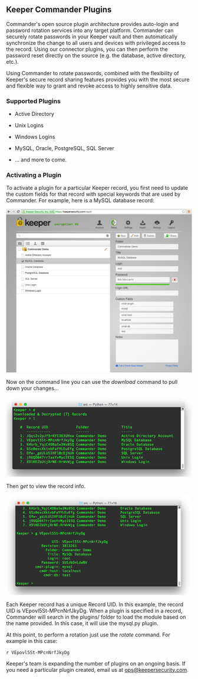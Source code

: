 Keeper Commander Plugins
----

Commander's open source plugin architecture provides auto-login and password rotation services into any target platform. Commander can securely rotate passwords in your Keeper vault and then automatically synchronize the change to all users and devices with privileged access to the record. Using our connector plugins, you can then perform the password reset directly on the source (e.g. the database, active directory, etc.).

Using Commander to rotate passwords, combined with the flexibility of Keeper's secure record sharing features provides you with the most secure and flexible way to grant and revoke access to highly sensitive data.

### Supported Plugins

* Active Directory

* Unix Logins

* Windows Logins

* MySQL, Oracle, PostgreSQL, SQL Server

* ... and more to come. 

### Activating a Plugin  

To activate a plugin for a particular Keeper record, you first need to update the custom fields for that record with special keywords that are used by Commander.  For example, here is a MySQL database record:

<img src="../images/vault_screen1.png" width="625">

Now on the command line you can use the *download* command to pull down your changes...

<img src="../images/download_command.png" width="625">

Then *get* to view the record info.  

<img src="../images/plugin_mysql_get.png" width="625">

Each Keeper record has a unique Record UID.  In this example, the record UID is VEpovl5St-MPcnNrfJkyDg.  When a plugin is specified in a record, Commander will search in the plugins/ folder to load the module based on the name provided.  In this case, it will use the mysql.py plugin.

At this point, to perform a rotation just use the *rotate* command.  For example in this case:

```
r VEpovl5St-MPcnNrfJkyDg
```

Keeper's team is expanding the number of plugins on an ongoing basis. If you need a particular plugin created, email us at ops@keepersecurity.com.
